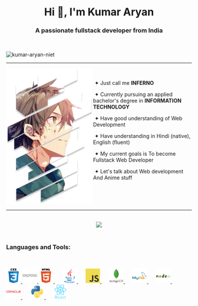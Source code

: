 <h1 align="center">Hi 👋, I'm Kumar Aryan</h1>
<h3 align="center">A passionate fullstack developer from India</h3>

<br>
 <p align="left"> <img src="https://komarev.com/ghpvc/?username=kumar-aryan-niet&label=Profile%20views&color=0e75b6&style=flat" alt="kumar-aryan-niet" /> </p>
<hr>

<div>
 <div>
  <img src="./assets/haruhiro.png" align="left">
  <p align="right">

&nbsp;

&nbsp;&#10022; Just call me **INFERNO**

&nbsp;&#10022; Currently pursuing an applied bachelor's degree in **INFORMATION TECHNOLOGY**

&nbsp;&#10022; Have good understanding of Web Development

&nbsp;&#10022; Have understanding in Hindi (native), English (fluent)

&nbsp;&#10022; My current goals is To become Fullstack Web Developer

&nbsp;&#10022; Let's talk about Web development And Anime stuff

  </p>
 </div>
</div>
<br>
<br>
<br>
<hr>
<br>
<div align="center">
  <img width="1000px" height="auto" src="Add-ons/FSN.gif">
</div>
<br>
<h3 align="left">Languages and Tools:</h3>
<br>
<p align="left"> 
   <a href="https://www.w3schools.com/css/" target="_blank" rel="noreferrer"> 
      <img src="https://raw.githubusercontent.com/devicons/devicon/master/icons/css3/css3-original-wordmark.svg" alt="css3" width="40" height="40"/> </a> 
   <a href="https://expressjs.com" target="_blank" rel="noreferrer"> 
      <img src="https://raw.githubusercontent.com/devicons/devicon/master/icons/express/express-original-wordmark.svg" alt="express" width="40" height="40"/> </a> 
   <a href="https://www.w3.org/html/" target="_blank" rel="noreferrer"> 
      <img src="https://raw.githubusercontent.com/devicons/devicon/master/icons/html5/html5-original-wordmark.svg" alt="html5" width="40" height="40"/> </a>&nbsp;&nbsp; &nbsp;   <a href="https://www.java.com" target="_blank" rel="noreferrer"> <img src="https://raw.githubusercontent.com/devicons/devicon/master/icons/java/java-original.svg" alt="java" width="40" height="40"/> </a>&nbsp;&nbsp; &nbsp;   <a href="https://developer.mozilla.org/en-US/docs/Web/JavaScript" target="_blank" rel="noreferrer"> <img src="https://raw.githubusercontent.com/devicons/devicon/master/icons/javascript/javascript-original.svg" alt="javascript" width="40" height="40"/> </a>&nbsp;&nbsp; &nbsp;   <a href="https://www.mongodb.com/" target="_blank" rel="noreferrer"> <img src="https://raw.githubusercontent.com/devicons/devicon/master/icons/mongodb/mongodb-original-wordmark.svg" alt="mongodb" width="40" height="40"/> </a>&nbsp;&nbsp; &nbsp;   <a href="https://www.mysql.com/" target="_blank" rel="noreferrer"> <img src="https://raw.githubusercontent.com/devicons/devicon/master/icons/mysql/mysql-original-wordmark.svg" alt="mysql" width="40" height="40"/> </a>&nbsp;&nbsp; &nbsp;   <a href="https://nodejs.org" target="_blank" rel="noreferrer"> <img src="https://raw.githubusercontent.com/devicons/devicon/master/icons/nodejs/nodejs-original-wordmark.svg" alt="nodejs" width="40" height="40"/> </a>&nbsp;&nbsp; &nbsp;   <a href="https://www.oracle.com/" target="_blank" rel="noreferrer"> <img src="https://raw.githubusercontent.com/devicons/devicon/master/icons/oracle/oracle-original.svg" alt="oracle" width="40" height="40"/> </a>&nbsp;&nbsp; &nbsp;   <a href="https://www.python.org" target="_blank" rel="noreferrer"> <img src="https://raw.githubusercontent.com/devicons/devicon/master/icons/python/python-original.svg" alt="python" width="40" height="40"/> </a>&nbsp;&nbsp; &nbsp;   <a href="https://reactjs.org/" target="_blank" rel="noreferrer"> <img src="https://raw.githubusercontent.com/devicons/devicon/master/icons/react/react-original-wordmark.svg" alt="react" width="40" height="40"/> </a> </p>
